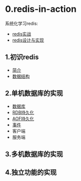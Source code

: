 ﻿# 0.redis-in-action

系统化学习redis:       
- [redis实战](http://www.java1234.com/a/javabook/database/2017/0625/8356.html)  
- [redis设计与实现](https://pan.baidu.com/s/1skyxRqt)

## 1.初识redis

- [简介](https://github.com/MelloChan/redis-in-action/blob/master/content/understand-redis.md)
- [数据结构](https://github.com/MelloChan/redis-in-action/blob/master/content/data-structure.md)

## 2.单机数据库的实现

- [数据库](https://github.com/MelloChan/redis-in-action/blob/master/content/db.md)
- [RDB持久化](https://github.com/MelloChan/redis-in-action/blob/master/content/rdb.md)
- [AOF持久化](https://github.com/MelloChan/redis-in-action/blob/master/content/aof.md)
- [事件](https://github.com/MelloChan/redis-in-action/blob/master/content/event.md)
- 客户端
- 服务端

## 3.多机数据库的实现

## 4.独立功能的实现
